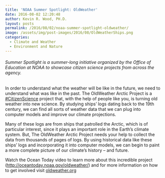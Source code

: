 ```yaml
---
title: 'NOAA Summer Spotlight: OldWeather'
date: 2016-08-02 12:20:48
author: Kevin R. Wood, PH.D.
layout: posts
permalink: /2016/08/02/noaa-summer-spotlight-oldweather/
image: /assets/img/post-images/2016/08/OldWeatherShips.png
categories:
  - Climate and Weather
  - Environment and Nature
---
```

###### Summer Spotlight is a summer-long initiative organized by the Office of Education at NOAA to showcase citizen science projects from across the agency.

In order to understand what the weather will be like in the future, we need to understand what was like in the past. The OldWeather Arctic Project is a <a class="_58cn" href="https://www.facebook.com/hashtag/citizenscience" data-ft="{&quot;tn&quot;:&quot;*N&quot;,&quot;type&quot;:104}">#CitizenScience</a> project that, with the help of people like you, is turning old weather into new science. By studying ships’ logs dating back to the 19th century, we can find all sorts of weather data that we can plug into computer models and improve our climate projections.

Many of these logs are from ships that patrolled the Arctic, which is of particular interest, since it plays an important role in the Earth’s climate system. But, The OldWeather Arctic Project needs your help to collect the data from thousands of pages of logs. By using historical data like these ships’ logs and incorporating it into computer models, we can begin to paint a more complete picture of our climate’s history – and future.

Watch the Ocean Today video to learn more about this incredible project (<a href="http://l.facebook.com/l.php?u=http%3A%2F%2Foceantoday.noaa.gov%2Foldweather%2F&h=1AQGzssxA&s=1" target="_blank" rel="nofollow nofollow">http://<wbr />oceantoday.noaa.gov/<wbr />oldweather/</a>) and for more information on how to get involved visit <a href="http://l.facebook.com/l.php?u=http%3A%2F%2Foldweather.org%2F&h=HAQH4dvcf&s=1" target="_blank" rel="nofollow nofollow">oldweather.org</a>